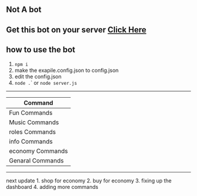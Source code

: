 ## Not A bot
## Get this bot on your server [Click Here](https://discord.com/oauth2/authorize?client_id=735698663027900470&scope=bot&permissions=8)


## how to use the bot 
1. ``npm i``
2.  make the exapile.config.json to config.json 
3. edit the config.json
4. ``node .``\` or ``node server.js``
<hr>

|      Command      |  
|-------------------|
|  Fun Commands     |
|  Music Commands   |          
|  roles Commands   |          
|  info Commands    |
| economy Commands  |         
| Genaral Commands  |                       

<hr>
next update 
1. shop for economy
2. buy for economy
3. fixing up the dashboard 
4. adding more commands 
                                                   
